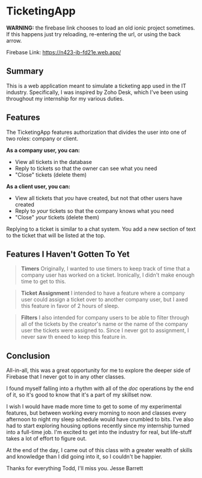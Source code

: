 # TicketingApp
**WARNING:** the firebase link chooses to load an old ionic project sometimes. If this happens just try reloading, re-entering the url, or using the back arrow.

Firebase Link: https://n423-jb-fd21e.web.app/

## Summary

This is a web application meant to simulate a ticketing app used in the IT industry. Specifically, I was inspired by Zoho Desk, which I've been using throughout my internship for my various duties.

## Features

The TicketingApp features authorization that divides the user into one of two roles: company or client.

**As a company user, you can:**

- View all tickets in the database
- Reply to tickets so that the owner can see what you need
- "Close" tickets (delete them)

**As a client user, you can:**

- View all tickets that _you_ have created, but not that other users have created
- Reply to _your_ tickets so that the company knows what you need
- "Close" _your_ tickets (delete them)

Replying to a ticket is similar to a chat system. You add a new section of text to the ticket that will be listed at the top.

## Features I Haven't Gotten To Yet

> **Timers**
> Originally, I wanted to use timers to keep track of time that a company user has worked on a ticket. Ironically, I didn't make enough time to get to this.

> **Ticket Assignment**
> I intended to have a feature where a company user could assign a ticket over to another company user, but I axed this feature in favor of 2 hours of sleep.

> **Filters**
> I also intended for company users to be able to filter through all of the tickets by the creator's name or the name of the company user the tickets were assigned to. Since I never got to assignment, I never saw th eneed to keep this feature in.

## Conclusion

All-in-all, this was a great opportunity for me to explore the deeper side of Firebase that I never got to in any other classes.

I found myself falling into a rhythm with all of the _doc_ operations by the end of it, so it's good to know that it's a part of my skillset now.

I wish I would have made more time to get to some of my experimental features, but between working every morning to noon and classes every afternoon to night my sleep schedule would have crumbled to bits. I've also had to start exploring housing options recently since my internship turned into a full-time job. I'm excited to get into the industry for real, but life-stuff takes a lot of effort to figure out.

At the end of the day, I came out of this class with a greater wealth of skills and knowledge than I did going into it, so I couldn't be happier.

Thanks for everything Todd, I'll miss you.
Jesse Barrett
